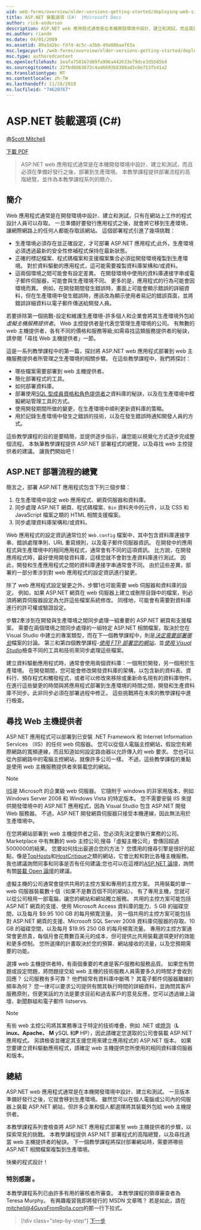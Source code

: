 ```yaml
---
uid: web-forms/overview/older-versions-getting-started/deploying-web-site-projects/asp-net-hosting-options-cs
title: ASP.NET 裝載選項（C#） |Microsoft Docs
author: rick-anderson
description: ASP.NET web 應用程式通常是在本機開發環境中設計、建立和測試，而且需要部署到實際執行環境（o） 。
ms.author: riande
ms.date: 04/01/2009
ms.assetid: 89a1d2bc-fdfd-4c5c-a3b0-49a08baaf63a
msc.legacyurl: /web-forms/overview/older-versions-getting-started/deploying-web-site-projects/asp-net-hosting-options-cs
msc.type: authoredcontent
ms.openlocfilehash: 2eafa750167d89fa996a442633e79dce3d5b85bd
ms.sourcegitcommit: 22fbd8863672c4ad6693b8388ad5c8e753fb41a2
ms.translationtype: MT
ms.contentlocale: zh-TW
ms.lasthandoff: 11/28/2019
ms.locfileid: "74620767"
---
```

# <a name="aspnet-hosting-options-c"></a>ASP.NET 裝載選項 (C#)

由[Scott Mitchell](https://twitter.com/ScottOnWriting)

[下載 PDF](https://download.microsoft.com/download/E/8/9/E8920AE6-D441-41A7-8A77-9EF8FF970D8B/aspnet_tutorial01_Basics_cs.pdf)

> ASP.NET web 應用程式通常是在本機開發環境中設計、建立和測試，而且必須在準備好發行之後，部署到生產環境。 本教學課程提供部署流程的高階總覽，並作為本教學課程系列的簡介。

## <a name="introduction"></a>簡介

Web 應用程式通常是在開發環境中設計、建立和測試，只有在網站上工作的程式設計人員可以存取。 一旦準備好要發行應用程式之後，就會將它移到生產環境，讓網際網路上的任何人都能存取該網站。 這個部署程式引進了幾項挑戰：

- 生產環境必須存在並正確設定，才可部署 ASP.NET 應用程式;此外，生產環境必須透過最新的安全性修補程式保持在最新狀態。
- 正確的標記檔案、程式碼檔案和支援檔案集合必須從開發環境複製到生產環境。 對於資料驅動的應用程式，這可能需要複製資料庫架構和/或資料。
- 這兩個環境之間可能會有設定差異。 在開發環境中使用的資料庫連接字串或電子郵件伺服器，可能會與生產環境不同。 更多的是，應用程式的行為可能會因環境而異。 例如，在開發期間發生錯誤時，畫面上可能會顯示錯誤的詳細資料，但在生產環境中發生錯誤時，應該改為顯示使用者易記的錯誤頁面，並將錯誤詳細資料以電子郵件傳送給開發人員。

若要排除第一個挑戰-設定和維護生產環境-許多個人和企業會將其生產環境外包給*虛擬主機服務提供者*。 Web 主控提供者是代表您管理生產環境的公司。 有無數的 web 主機提供者，各有不同的價格和服務等級;如需尋找這類服務提供者的秘訣，請參閱「尋找 Web 主機提供者」一節。

這是一系列教學課程中的第一篇，探討將 ASP.NET web 應用程式部署到 web 主機服務提供者所管理之生產環境的相關步驟。 在這些教學課程中，我們將探討：

- 哪些檔案需要部署到 web 主機提供者。
- 簡化部署程式的工具。
- 如何部署資料庫。
- 部署使用[SQL 型成員資格和角色提供者](../../older-versions-security/membership/creating-the-membership-schema-in-sql-server-cs.md)之資料庫的秘訣，以及在生產環境中模擬網站管理工具的方式。
- 使用開發期間所做的變更，在生產環境中順利更新資料庫的策略。
- 用於記錄生產環境中發生之錯誤的技術，以及在發生錯誤時通知開發人員的方式。

這些教學課程的目的是要精簡，並提供逐步指示，讓您能以視覺化方式逐步完成整個流程。 本執筆教學課程提供 ASP.NET 部署程式的總覽，以及尋找 web 主控提供者的建議。 讓我們開始吧！

## <a name="an-overview-of-the-aspnet-deployment-process"></a>ASP.NET 部署流程的總覽

簡言之，部署 ASP.NET 應用程式包含下列三個步驟：

1. 在生產環境中設定 web 應用程式、網頁伺服器和資料庫。
2. 同步處理 ASP.NET 網頁、程式碼檔案、`Bin` 資料夾中的元件，以及 CSS 和 JavaScript 檔案之類的 HTML 相關支援檔案。
3. 同步處理資料庫架構和/或資料。

Web 應用程式的設定資訊通常位於 `Web.config` 檔案中，其中包含資料庫連接字串、錯誤處理準則、URL 重寫規則，以及電子郵件伺服器資訊。 在開發中的應用程式與生產環境中的相同應用程式，通常會有不同的這項資訊。 比方說，在開發應用程式時，最好使用開發資料庫，這樣您就不會對生產資料庫進行測試。 因此，開發和生產應用程式之間的資料庫連接字串通常會不同。 由於這些差異，部署的一部分牽涉到對 web 應用程式的設定資訊進行變更。

除了 web 應用程式設定變更之外，步驟1也可能需要 web 伺服器和資料庫的設定。 例如，如果 ASP.NET 網頁在 web 伺服器上建立或刪除目錄中的檔案，則必須將網頁伺服器設定為允許這些檔案系統修改。 同樣地，可能會有需要對資料庫進行的許可權或驗證設定。

步驟2牽涉到在開發與生產環境之間同步處理一組重要的 ASP.NET 網頁和支援檔案。 需要在兩個環境之間同步處理的一組特定 ASP.NET 相關檔案，取決於您在 Visual Studio 中建立的專案類型，而在下一個教學課程中，則是[*決定需要部署哪些*](determining-what-files-need-to-be-deployed-cs.md)檔案的討論。 第三和第四個教學課程-[*使用 FTP 部署您的網站*](deploying-your-site-using-an-ftp-client-cs.md)，並[*使用 Visual Studio*](deploying-your-site-using-visual-studio-cs.md)檢查不同的工具和技術來同步處理這些檔案。

建立資料驅動應用程式時，通常會使用兩個資料庫：一個用於開發，另一個用於生產環境。 在開發期間，您可能會修改開發資料庫的架構，以包含新的資料表、資料行、預存程式和觸發程式，或者可以修改來移除或重新命名現有的資料庫物件。 在進行這些變更的時間與將應用程式部署到生產環境的時間之間，開發和生產資料庫不同步。此非同步必須在部署過程中修正。 這些挑戰將在未來的教學課程中進行檢查。

## <a name="finding-a-web-host-provider"></a>尋找 Web 主機提供者

ASP.NET 應用程式可以部署到已安裝 .NET Framework 和 Internet Information Services （IIS）的任何 web 伺服器。 您可以從個人電腦主控網站，假設您有網際網路的寬頻連線，而且知道如何設定路由器以允許傳入的 web 要求。 您也可以從內部網路中的電腦主控網站，就像許多公司一樣。 不過，這些教學課程的重點是使用 web 主機服務提供者來裝載您的網站。

> [!NOTE]
> [IIS](https://www.iis.net/)是 Microsoft 的企業級 web 伺服器。 它隨附于 windows 的非家用版本，例如 Windows Server 2008 和 Windows Vista 的特定版本。 您不需要安裝 IIS 來提供開發環境中的 ASP.NET 應用程式，因為 Visual Studio 包含 ASP.NET 開發 Web 服務器。 不過，ASP.NET 開發網頁伺服器只接受本機連線，因此無法用於生產環境中。

在您將網站部署到 web 主機提供者之前，您必須先決定要執行業務的公司。 Marketplace 中有無數的 web 主控公司;搜尋「虛擬主機公司」會傳回超過5000000的結果。 您要如何找出最適合您的方法？ 您慣用的搜尋引擎是很好的起點，像是[TopHosts](http://www.tophosts.com/)和[HostCritique](http://www.hostcritique.net/)之類的網站，它會比較和對比各種主機服務。 我也建議詢問同事和同事是否有任何建議;您也可以在這裡的[ASP.NET 論壇](https://forums.asp.net/)，詢問有關[裝載 Open 論壇](https://forums.asp.net/158.aspx)的建議。

虛擬主機的公司通常會提供共用的主控方案和專用的主控方案。 共用裝載的單一 web 伺服器裝載數十個（如果不是數百個不同的網站）。 有了專用主機，您就可以從公司租用一部電腦，讓您的網站和網站獨立服務。 共用的主控方案可能包括 ASP.NET 網頁的支援、使用 Microsoft Access 資料庫的能力、5 GB 的磁碟空間，以及每月 $9.95 100 GB 的每月頻寬流量。 另一個共用的主控方案可能包括對 ASP.NET 網頁的支援、Microsoft SQL Server 2008 資料庫伺服器的存取、10 GB 的磁碟空間，以及每月 $19.95 250 GB 的每月頻寬流量。 專用的主控方案通常會更昂貴，每個月會花費數百美元的成本，但可提供比共用裝載選項更好的效能和更多控制。 您所選擇的計畫取決於您的預算、網站接收的流量，以及您預期需要的功能。

選擇 web 主機提供者時，有兩個重要的考慮是客戶服務和服務品質。 如果您有問題或設定問題，將問題提交給 web 主機的技術服務人員需要多久的時間才會收到回應？ 公司服務有多可靠？ 他們經常有資料庫中斷嗎？ 其電子郵件伺服器離線的頻率為何？ 您一律可以要求公司提供有關其執行時間的詳細資料，並詢問其客戶服務原則，但更笑話的方法是要求目前和過去客戶的意見反應，您可以透過線上論壇、新聞群組和電子郵件 listservs.

> [!NOTE]
> 有些 web 主控公司將其業務專注于特定的技術堆疊，例如 .NET 或[燈泡](http://en.wikipedia.org/wiki/LAMP_stack)（**L** **inux、Apache、** **M** ySQL 和**P** HP），因此請確定您選取的公司會裝載 ASP.NET 應用程式。 另請檢查並確定其支援您用來建立應用程式的 ASP.NET 版本。 如果您要建立資料驅動應用程式，請確定 web 主機提供您所使用的相同資料庫伺服器和版本。

## <a name="summary"></a>總結

ASP.NET web 應用程式通常是在本機開發環境中設計、建立和測試。 一旦版本準備好發行之後，它就會移到生產環境。 雖然您可以在個人電腦或公司內的伺服器上裝載 ASP.NET 網站，但許多企業和個人都選擇將其裝載外包給 web 主機提供者。

本教學課程系列會檢查將 ASP.NET 應用程式部署至 web 主機提供者的步驟，以探索常見的挑戰。 本教學課程提供 ASP.NET 部署程式的高階總覽，以及尋找適當 web 主機提供者的秘訣。 下一個教學課程將探討部署網站時，需要將哪些 ASP.NET 相關檔案複製到生產環境。

快樂的程式設計！

### <a name="special-thanks-to"></a>特別感謝 。

本教學課程系列已由許多有用的審核者所審查。 本教學課程的領導審查者為 Teresa Murphy。 有興趣複習我即將發行的 MSDN 文章嗎？ 若是如此，請在[mitchell@4GuysFromRolla.com](mailto:mitchell@4GuysFromRolla.com)的那一行下拉式。

> [!div class="step-by-step"]
> [下一步](determining-what-files-need-to-be-deployed-cs.md)
